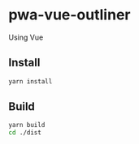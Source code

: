 # pwa-vue-outliner
Using Vue

## Install

```bash
yarn install 
```
## Build

```bash
yarn build
cd ./dist
```
